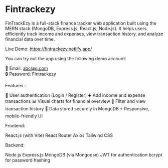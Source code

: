 # Fintrackezy
FinTrackEzy is a full-stack finance tracker web application built using the MERN stack (MongoDB, Express.js, React.js, Node.js). It helps users efficiently track income and expenses, view transaction history, and analyze financial data over time.

Live Demo: https://fintrackezy.netlify.app/

You can try out the app using the following demo account: 

📧 Email:    abc@g.com  
🔒 Password: Fintrackezy

Features :

🔐 User authentication (Login / Register)
➕ Add income and expense transactions
📊 Visual charts for financial overview
🧾 Filter and view transaction history
💾 Data stored securely in MongoDB
⚡ Responsive, mobile-friendly UI

Frontend:

React.js (with Vite)
React Router
Axios
Tailwind CSS

Backend:

Node.js
Express.js
MongoDB (via Mongoose)
JWT for authentication
bcrypt for password hashing
